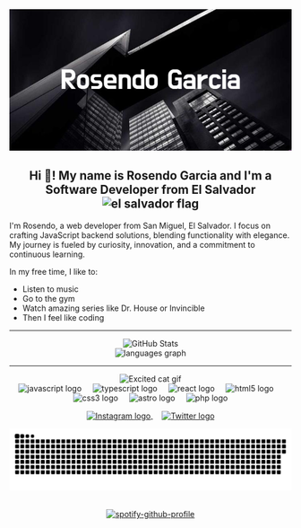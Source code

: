 <div align="center">
  <img src="./Rosendo_Garcia.webp" alt="Rosendo Garcia" />
</div>

<h2 align="center">Hi 👋! My name is Rosendo Garcia and I'm a Software Developer from El Salvador <img src="https://api.iconify.design/circle-flags:sv.svg?color=%23888888" alt="el salvador flag" /></h2>

<p align="left">I'm Rosendo, a web developer from San Miguel, El Salvador. I focus on crafting JavaScript backend solutions, blending functionality with elegance. My journey is fueled by curiosity, innovation, and a commitment to continuous learning.</p>

<p align="left">In my free time, I like to:</p>
<ul align="left">
  <li>Listen to music</li>
  <li>Go to the gym</li>
  <li>Watch amazing series like Dr. House or Invincible</li>
  <li>Then I feel like coding</li>
</ul>

---

<div align="center">
  <img src="https://github-readme-stats.vercel.app/api?username=Roosendo&show_icons=true&theme=transparent&hide_border=true&hide=stars" alt="GitHub Stats" />
  <br>
  <img src="https://github-readme-stats.vercel.app/api/top-langs?username=Roosendo&locale=en&hide_title=false&layout=compact&card_width=320&langs_count=5&theme=transparent&hide_border=true" height="150" alt="languages graph" />
</div>

---

<div align="center">
  <img height="150" src="https://media.tenor.com/bWUeVRqW9-IAAAAi/fast-cat-cat-excited.gif" alt="Excited cat gif" />
</div>

<div align="center">
  <img src="https://cdn.jsdelivr.net/gh/devicons/devicon/icons/javascript/javascript-original.svg" height="30" alt="javascript logo" />
  <img width="12" />
  <img src="https://cdn.jsdelivr.net/gh/devicons/devicon/icons/typescript/typescript-original.svg" height="30" alt="typescript logo" />
  <img width="12" />
  <img src="https://cdn.jsdelivr.net/gh/devicons/devicon/icons/react/react-original.svg" height="30" alt="react logo" />
  <img width="12" />
  <img src="https://cdn.jsdelivr.net/gh/devicons/devicon/icons/html5/html5-original.svg" height="30" alt="html5 logo" />
  <img width="12" />
  <img src="https://cdn.jsdelivr.net/gh/devicons/devicon/icons/css3/css3-original.svg" height="30" alt="css3 logo" />
  <img width="12" />
  <img src="https://cdn.jsdelivr.net/gh/devicons/devicon/icons/astro/astro-original.svg" height="30" alt="astro logo" />
  <img width="12" />
  <img src="https://cdn.jsdelivr.net/gh/devicons/devicon/icons/php/php-original.svg" height="30" alt="php logo" />
</div>

<p align="center">
  <a href="https://instagram.com/callmerosendo" target="blank">
    <img align="center" src="https://upload.wikimedia.org/wikipedia/commons/e/e7/Instagram_logo_2016.svg" alt="Instagram logo" height="23px" width="23px" />
  </a>
  <span style="margin: 0 8px;"> </span>
  <a href="https://twitter.com/rooos_endo" target="blank">
    <img align="center" src="https://upload.wikimedia.org/wikipedia/commons/thumb/6/6f/Logo_of_Twitter.svg/2491px-Logo_of_Twitter.svg.png" alt="Twitter logo" height="23px" width="28px" />
  </a>
</p>

<div align="center">
  <img src="https://raw.githubusercontent.com/Roosendo/Roosendo/output/snake.svg" alt="Snake animation" />
</div>

<br />

<div align="center">

  [![spotify-github-profile](https://spotify-github-profile.vercel.app/api/view?uid=214bpc4dassvr4qto7epw4yiy&cover_image=true&theme=default&show_offline=false&background_color=121212&interchange=true&bar_color_cover=true)](https://spotify-github-profile.vercel.app/api/view?uid=214bpc4dassvr4qto7epw4yiy&redirect=true)
</div>
